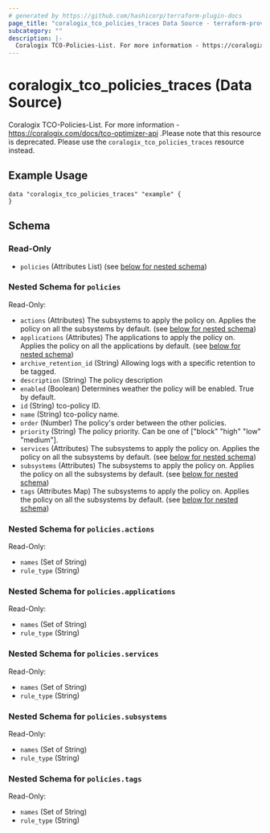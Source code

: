 ```yaml
---
# generated by https://github.com/hashicorp/terraform-plugin-docs
page_title: "coralogix_tco_policies_traces Data Source - terraform-provider-coralogix"
subcategory: ""
description: |-
  Coralogix TCO-Policies-List. For more information - https://coralogix.com/docs/tco-optimizer-api .Please note that this resource is deprecated. Please use the coralogix_tco_policies_traces resource instead.
---
```


# coralogix_tco_policies_traces (Data Source)

Coralogix TCO-Policies-List. For more information - https://coralogix.com/docs/tco-optimizer-api .Please note that this resource is deprecated. Please use the `coralogix_tco_policies_traces` resource instead.

## Example Usage

```hcl
data "coralogix_tco_policies_traces" "example" {
}
```


<!-- schema generated by tfplugindocs -->
## Schema

### Read-Only

- `policies` (Attributes List) (see [below for nested schema](#nestedatt--policies))

<a id="nestedatt--policies"></a>
### Nested Schema for `policies`

Read-Only:

- `actions` (Attributes) The subsystems to apply the policy on. Applies the policy on all the subsystems by default. (see [below for nested schema](#nestedatt--policies--actions))
- `applications` (Attributes) The applications to apply the policy on. Applies the policy on all the applications by default. (see [below for nested schema](#nestedatt--policies--applications))
- `archive_retention_id` (String) Allowing logs with a specific retention to be tagged.
- `description` (String) The policy description
- `enabled` (Boolean) Determines weather the policy will be enabled. True by default.
- `id` (String) tco-policy ID.
- `name` (String) tco-policy name.
- `order` (Number) The policy's order between the other policies.
- `priority` (String) The policy priority. Can be one of ["block" "high" "low" "medium"].
- `services` (Attributes) The subsystems to apply the policy on. Applies the policy on all the subsystems by default. (see [below for nested schema](#nestedatt--policies--services))
- `subsystems` (Attributes) The subsystems to apply the policy on. Applies the policy on all the subsystems by default. (see [below for nested schema](#nestedatt--policies--subsystems))
- `tags` (Attributes Map) The subsystems to apply the policy on. Applies the policy on all the subsystems by default. (see [below for nested schema](#nestedatt--policies--tags))

<a id="nestedatt--policies--actions"></a>
### Nested Schema for `policies.actions`

Read-Only:

- `names` (Set of String)
- `rule_type` (String)


<a id="nestedatt--policies--applications"></a>
### Nested Schema for `policies.applications`

Read-Only:

- `names` (Set of String)
- `rule_type` (String)


<a id="nestedatt--policies--services"></a>
### Nested Schema for `policies.services`

Read-Only:

- `names` (Set of String)
- `rule_type` (String)


<a id="nestedatt--policies--subsystems"></a>
### Nested Schema for `policies.subsystems`

Read-Only:

- `names` (Set of String)
- `rule_type` (String)


<a id="nestedatt--policies--tags"></a>
### Nested Schema for `policies.tags`

Read-Only:

- `names` (Set of String)
- `rule_type` (String)
